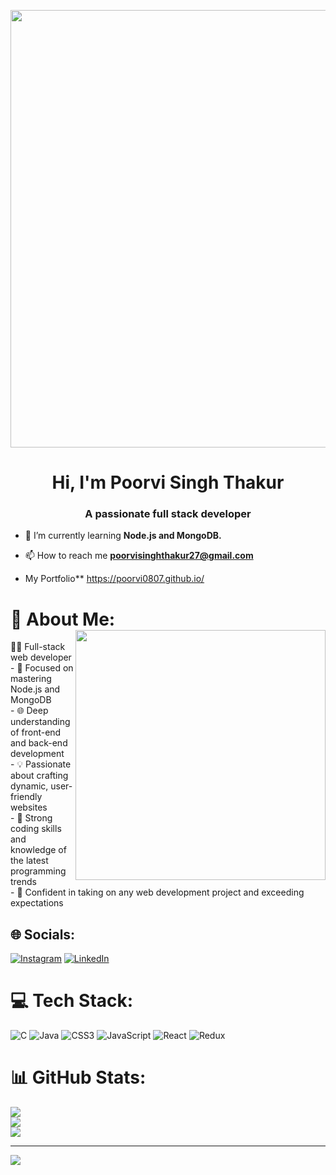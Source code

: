 <p align="center">
<img src="https://user-images.githubusercontent.com/74038190/226190894-18e959ba-d458-4a94-ac44-790190f2a947.gif" width="700">
</p>
<h1 align="center">Hi, I'm Poorvi Singh Thakur</h1>
<h3 align="center">A passionate full stack developer</h3>

- 🌱 I’m currently learning **Node.js and MongoDB.**

- 📫 How to reach me **poorvisinghthakur27@gmail.com**
- My Portfolio** https://poorvi0807.github.io/
# 💫 About Me: <img align="right" src="https://github.com/Anmol-Baranwal/Cool-GIFs-For-GitHub/assets/74038190/54fb7eef-b1e8-41dc-be97-57e4180b3b24" width="400">
👨‍💻 Full-stack web developer<br>- 🚀 Focused on mastering Node.js and MongoDB<br>- 🌐 Deep understanding of front-end and back-end development<br>- 💡 Passionate about crafting dynamic, user-friendly websites<br>- 🔧 Strong coding skills and knowledge of the latest programming trends<br>- 🌟 Confident in taking on any web development project and exceeding expectations


## 🌐 Socials:
[![Instagram](https://img.shields.io/badge/Instagram-%23E4405F.svg?logo=Instagram&logoColor=white)](https://instagram.com/poorvi0807) [![LinkedIn](https://img.shields.io/badge/LinkedIn-%230077B5.svg?logo=linkedin&logoColor=white)](https://linkedin.com/in/poorvi-thakur) 

# 💻 Tech Stack:
![C](https://img.shields.io/badge/c-%2300599C.svg?style=flat-square&logo=c&logoColor=white) ![Java](https://img.shields.io/badge/java-%23ED8B00.svg?style=flat-square&logo=openjdk&logoColor=white) ![CSS3](https://img.shields.io/badge/css3-%231572B6.svg?style=flat-square&logo=css3&logoColor=white) ![JavaScript](https://img.shields.io/badge/javascript-%23323330.svg?style=flat-square&logo=javascript&logoColor=%23F7DF1E) ![React](https://img.shields.io/badge/react-%2320232a.svg?style=flat-square&logo=react&logoColor=%2361DAFB) ![Redux](https://img.shields.io/badge/redux-%23593d88.svg?style=flat-square&logo=redux&logoColor=white)
# 📊 GitHub Stats:
![](https://github-readme-stats.vercel.app/api?username=Poorvi0807&theme=city_light&hide_border=false&include_all_commits=true&count_private=false)<br/>
![](https://github-readme-streak-stats.herokuapp.com/?user=Poorvi0807&theme=city_light&hide_border=false)<br/>
![](https://github-readme-stats.vercel.app/api/top-langs/?username=Poorvi0807&theme=city_light&hide_border=false&include_all_commits=true&count_private=false&layout=compact)

---
[![](https://visitcount.itsvg.in/api?id=Poorvi0807&icon=4&color=0)](https://visitcount.itsvg.in)
